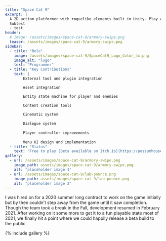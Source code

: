 ```yaml
---
title: "Space Cat 9"
excerpt: |
  A 2D action platformer with roguelike elements built in Unity. Play as a cat fighting maniacle mechanical mice to prevent them from stealing the moon... that’s made of cheese.
  Subtest
  - test
header:
  # image: /assets/images/space-cat-9/armory-swipe.png
  teaser: /assets/images/space-cat-9/armory-swipe.png
sidebar:
  - title: "Role"
    image: /assets/images/space-cat-9/SpaceCat9_Logo_Color_4x.png
    image_alt: "logo"
    text: "Programmer"
  - title: "Key Contributions"
    text: | 
        External tool and plugin integration

        Asset integration

        Entity state machine for player and enemies

        Content creation tools
        
        Cinematic system
        
        Dialogue system
        
        Player controller improvements
                
        Menu UI design and implementation
  - title: "Status"
    text: "Free to play [Beta available on Itch.io](https://possumhousegames.itch.io/space-cat-9)"
gallery:
  - url: /assets/images/space-cat-9/armory-swipe.png
    image_path: assets/images/space-cat-9/armory-swipe.png
    alt: "placeholder image 1"
  - url: /assets/images/space-cat-9/lab-pounce.png
    image_path: assets/images/space-cat-9/lab-pounce.png
    alt: "placeholder image 2"
---
```


I was hired on for a 2020 summer long contract to work on the game initially but by then couldn't step away from the game until it saw completion. Though the team took a break in the Fall, development resumed in February 2021. After working on it some more to get it to a fun playable state most of 2021, we finally hit a point where we could happily release a beta build to the public. 

{% include gallery %}
